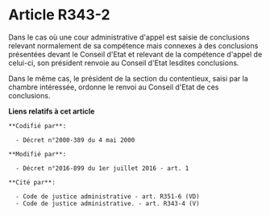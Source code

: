 # Article R343-2

Dans le cas où une cour administrative d'appel est saisie de conclusions relevant normalement de sa compétence mais connexes
à des conclusions présentées devant le Conseil d'Etat et relevant de la compétence d'appel de celui-ci, son président renvoie
au Conseil d'Etat lesdites conclusions. 

Dans le même cas, le président de la section du contentieux, saisi par la  chambre intéressée, ordonne le renvoi au Conseil
d'Etat de ces conclusions.

**Liens relatifs à cet article**

	**Codifié par**:

	  - Décret n°2000-389 du 4 mai 2000

	**Modifié par**:

	  - Décret n°2016-899 du 1er juillet 2016 - art. 1

	**Cité par**:

	  - Code de justice administrative - art. R351-6 (VD)
	  - Code de justice administrative. - art. R343-4 (V)
